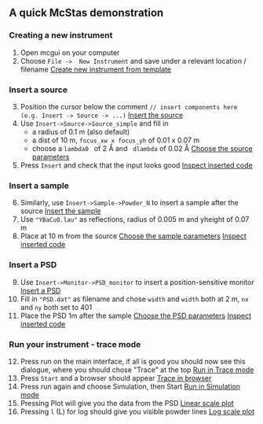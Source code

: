 ## A quick McStas demonstration

### Creating a new instrument

1. Open mcgui on your computer
2. Choose ```File ->  New Instrument``` and save under a relevant location / filename
[Create new instrument from template](images/new_instrument.png?raw=true "")

### Insert a source

3. Position the cursor below the comment ```// insert components here (e.g. Insert -> Source -> ...)``` 
[Insert the source](images/insert_source.png?raw=true "")
4. Use ```Insert->Source->Source_simple``` and fill in
   * a radius of 0.1 m (also default)
   * a dist of 10 m, ``` focus_xw x focus_yh ``` of 0.01 x 0.07 m
   * choose a ```lambda0 ``` of 2 Å and ``` dlambda```  of 0.02 Å
[Choose the source parameters](images/source_parameters.png?raw=true "")
5. Press ``` Insert ``` and check that the input looks good
[Inspect inserted code](images/source_code_now_in_editor.png?raw=true "")

### Insert a sample

6. Similarly, use ```Insert->Sample->Powder_N``` to insert a sample after the source
[Insert the sample](images/insert_sample.png?raw=true "")
7. Use ```"YBaCuO.lau"``` as reflections, radius of 0.005 m and yheight of 0.07 m
8. Place at 10 m from the source
[Choose the sample parameters](images/sample_parameters.png?raw=true "")
[Inspect inserted code](images/sample_code_now_in_editor.png?raw=true "")

### Insert a PSD

9. Use ```Insert->Monitor->PSD_monitor``` to insert a position-sensitive monitor
[Insert a PSD](images/insert_PSD.png?raw=true "")
10.  Fill in ```"PSD.dat"``` as filename and chose ```width``` and  ```width``` both at 2 m, ```nx``` and ```ny``` both set to 401
11. Place the PSD 1m after the sample
[Choose the PSD parameters](images/PSD_parameters.png?raw=true "")
[Inspect inserted code](images/PSD_code_now_in_editor.png?raw=true "")

### Run your instrument - trace mode

12. Press run on the main interface, if all is good you should now see this dialogue, where you should chose "Trace" at the top
[Run in Trace mode](images/run_mcdisplay.png?raw=true "")
13. Press ```Start``` and a browser should appear
[Trace in browser](images/mcdisplay_output.png?raw=true "")
14. Press run again and choose Simulation, then Start
[Run in Simulation mode](images/run_simulation.png?raw=true "")
15. Pressing Plot will give you the data from the PSD
[Linear scale plot](images/lin_plot.png?raw=true "")
16. Pressing ```l``` (L) for log should give you visible powder lines
[Log scale plot](images/log_plot.png?raw=true "")
